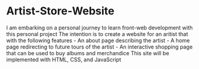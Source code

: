 # Artist-Store-Website

I am embarking on a personal journey to learn front-web development with this personal project
The intention is to create a website for an aritist that with the following features
    - An about page describing the artist
    - A home page redirecting to future tours of the artist
    - An interactive shopping page that can be used to buy albums and merchandice
This site will be implemented with HTML, CSS, and JavaScript
